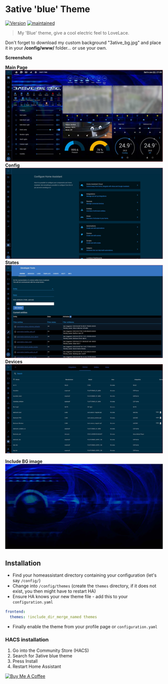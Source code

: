 # 3ative 'blue' Theme

[![Version](https://img.shields.io/badge/version-0.01-green.svg?style=flat-square&labelColor=2ea9f4&color=1473ae)](#)
[![maintained](https://img.shields.io/maintenance/yes/2020.svg?style=flat-square&labelColor=2ea9f4&color=1473ae)](#)

> My 'Blue' theme, give a cool electric feel to LoveLace.

Don't forget to download my custom background "3ative_bg.jpg" and place it in your **/config/www/** folder... or use your own.

**Screenshots**

**Main Page**
![1](https://github.com/3ative/3ative-blue-theme/blob/master/screenshots/01-front.JPG)
**Config**
![2](https://github.com/3ative/3ative-blue-theme/blob/master/screenshots/02%20config.JPG)
**States**
![3](https://github.com/3ative/3ative-blue-theme/blob/master/screenshots/03%20States.JPG)
**Devices**
![4](https://github.com/3ative/3ative-blue-theme/blob/master/screenshots/04%20devices.JPG)

**Include BG image**
![5](https://github.com/3ative/3ative-blue-theme/blob/master/3ative_bg.jpg)

## Installation

* Find your homeassistant directory containing your configuration (let's say `/config/`)
* Change into `/config/themes` (create the `themes` directory, if it does not exist, you then might have to restart HA)
* Ensure HA knows your new theme file - add this to your `configuration.yaml`
``` yaml
frontend:
  themes: !include_dir_merge_named themes
```
* Finally enable the theme from your profile page or `configuration.yaml`

### HACS installation
1. Go into the Community Store (HACS)
2. Search for 3ative blue theme
3. Press Install
4. Restart Home Assistant

<a href="https://www.buymeacoffee.com/3ative" target="_blank"><img src="https://cdn.buymeacoffee.com/buttons/default-blue.png" alt="Buy Me A Coffee" style="height: 51px !important;width: 217px !important;" ></a>
